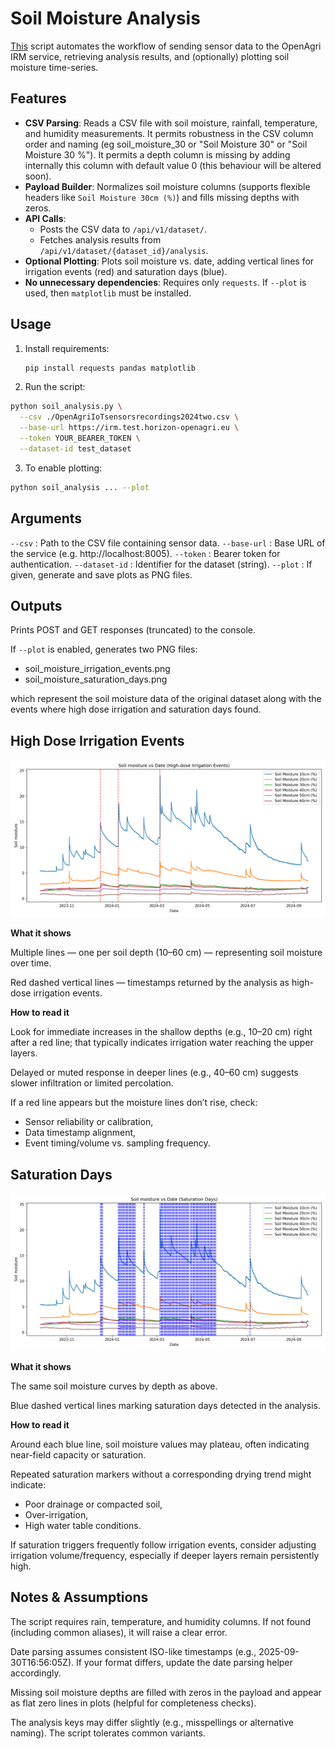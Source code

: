 # Soil Moisture Analysis

[This](soil_analysis.py) script automates the workflow of sending sensor data to the OpenAgri IRM service, retrieving analysis results, and (optionally) plotting soil moisture time-series.

## Features
- **CSV Parsing**: Reads a CSV file with soil moisture, rainfall, temperature, and humidity measurements. It permits robustness in the CSV column order and naming (eg soil_moisture_30 or "Soil Moisture 30" or "Soil Moisture 30 %"). It permits a depth column is missing by adding internally this column with default value 0 (this behaviour will be altered soon).
- **Payload Builder**: Normalizes soil moisture columns (supports flexible headers like `Soil Moisture 30cm (%)`) and fills missing depths with zeros.
- **API Calls**:
  - Posts the CSV data to `/api/v1/dataset/`.
  - Fetches analysis results from `/api/v1/dataset/{dataset_id}/analysis`.
- **Optional Plotting**: Plots soil moisture vs. date, adding vertical lines for irrigation events (red) and saturation days (blue).
- **No unnecessary dependencies**: Requires only `requests`. If `--plot` is used, then `matplotlib` must be installed.

## Usage

1. Install requirements:
   ```bash
   pip install requests pandas matplotlib
   ```

2. Run the script:

```bash
python soil_analysis.py \
  --csv ./OpenAgriIoTsensorsrecordings2024two.csv \
  --base-url https://irm.test.horizon-openagri.eu \
  --token YOUR_BEARER_TOKEN \
  --dataset-id test_dataset
```

3. To enable plotting:

```bash
python soil_analysis ... --plot
```

## Arguments

`--csv` : Path to the CSV file containing sensor data.
`--base-url` : Base URL of the service (e.g. http://localhost:8005).
`--token` : Bearer token for authentication.
`--dataset-id` : Identifier for the dataset (string).
`--plot` : If given, generate and save plots as PNG files.

## Outputs

Prints POST and GET responses (truncated) to the console.

If `--plot` is enabled, generates two PNG files:
- soil_moisture_irrigation_events.png
- soil_moisture_saturation_days.png

which represent the soil moisture data of the original dataset along with the events
where high dose irrigation and saturation days found.

## High Dose Irrigation Events

![alt text](soil_moisture_irrigation_events.png)

**What it shows**

Multiple lines — one per soil depth (10–60 cm) — representing soil moisture over time.

Red dashed vertical lines — timestamps returned by the analysis as high-dose irrigation events.

**How to read it**

Look for immediate increases in the shallow depths (e.g., 10–20 cm) right after a red line; that typically indicates irrigation water reaching the upper layers.

Delayed or muted response in deeper lines (e.g., 40–60 cm) suggests slower infiltration or limited percolation.

If a red line appears but the moisture lines don’t rise, check:

- Sensor reliability or calibration,
- Data timestamp alignment,
- Event timing/volume vs. sampling frequency.

## Saturation Days

![alt text](soil_moisture_saturation_days.png)

**What it shows**

The same soil moisture curves by depth as above.

Blue dashed vertical lines marking saturation days detected in the analysis.

**How to read it**

Around each blue line, soil moisture values may plateau, often indicating near-field capacity or saturation.

Repeated saturation markers without a corresponding drying trend might indicate:

- Poor drainage or compacted soil,
- Over-irrigation,
- High water table conditions.

If saturation triggers frequently follow irrigation events, consider adjusting irrigation volume/frequency, especially if deeper layers remain persistently high.

## Notes & Assumptions

The script requires rain, temperature, and humidity columns. If not found (including common aliases), it will raise a clear error.

Date parsing assumes consistent ISO-like timestamps (e.g., 2025-09-30T16:56:05Z). If your format differs, update the date parsing helper accordingly.

Missing soil moisture depths are filled with zeros in the payload and appear as flat zero lines in plots (helpful for completeness checks).

The analysis keys may differ slightly (e.g., misspellings or alternative naming). The script tolerates common variants.